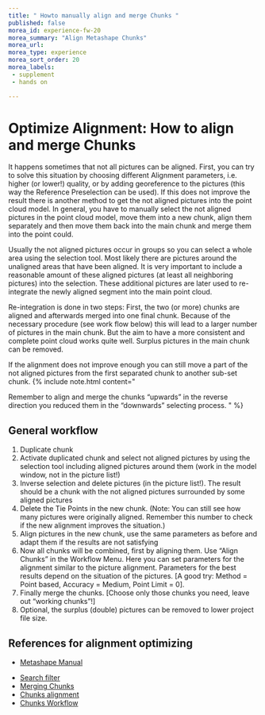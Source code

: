 ```yaml
---
title: " Howto manually align and merge Chunks "
published: false
morea_id: experience-fw-20
morea_summary: "Align Metashape Chunks"
morea_url: 
morea_type: experience
morea_sort_order: 20
morea_labels:
 - supplement
 - hands on

---
```


# Optimize Alignment: How to align and merge Chunks

It happens sometimes that not all pictures can be aligned. First, you can try to solve this situation by choosing different Alignment parameters, i.e. higher (or lower!) quality, or by adding georeference to the pictures (this way the Reference Preselection can be used). If this does not improve the result there is another method to get the not aligned pictures into the point cloud model. In general, you have to manually select the not aligned pictures in the point cloud model, move them into a new chunk, align them separately and then move them back into the main chunk and merge them into the point could.

Usually the not aligned pictures occur in groups so you can select a whole area using the selection tool. Most likely there are pictures around the unaligned areas that have been aligned. It is very important to include a reasonable amount of these aligned pictures (at least all neighboring pictures) into the selection. These additional pictures are later used to re-integrate the newly aligned segment into the main point cloud.

Re-integration is done in two steps: First, the two (or more) chunks are aligned and afterwards merged into one final chunk. Because of the necessary procedure (see work flow below) this will lead to a larger number of pictures in the main chunk. But the aim to have a more consistent and complete point cloud works quite well. Surplus pictures in the main chunk can be removed.

If the alignment does not improve enough you can still move a part of the not aligned pictures from the first separated chunk to another sub-set chunk. 
{% include note.html content="

Remember to align and merge the chunks “upwards” in the reverse direction you reduced them in the “downwards” selecting process.
"
%}


## General workflow

  1. Duplicate chunk
  1. Activate duplicated chunk and select not aligned pictures by using the selection tool including aligned pictures around them (work in the model window, not in the picture list!)
  1. Inverse selection and delete pictures (in the picture list!). The result should be a chunk with the not aligned pictures surrounded by some aligned pictures
  1. Delete the Tie Points in the new chunk. (Note: You can still see how many pictures were originally aligned. Remember this number to check if the new alignment improves the situation.)
  1. Align pictures in the new chunk, use the same parameters as before and adapt them if the results are not satisfying
  1. Now all chunks will be combined, first by aligning them. Use “Align Chunks” in the Workflow Menu. Here you can set parameters for the alignment similar to the picture alignment. Parameters for the best results depend on the situation of the pictures. [A good try: Method = Point based, Accuracy = Medium, Point Limit = 0]. 
  1. Finally merge the chunks. [Choose only those chunks you need, leave out “working chunks”!]
  1. Optional, the surplus (double) pictures can be removed to lower project file size.

## References for alignment optimizing

  * [Metashape Manual](https://www.agisoft.com/pdf/metashape-pro_1_8_en.pdf)
  - [Search filter](https://www.agisoft.com/forum/index.php?action=search2;params=eJwtzTEOgzAMBdC7sLB4wGUot4mC8wVUIalMoKqUw9epWKz_ny3Zh8snQah95drVWVt6Ek_ETDYsDsQjPQbbHmv-OMn7O6LA7hqd8wtSXE7xe0vW4sKm1gIOucWaIuL_rBG8ymq4Q5ctLT9qwjF9)
  - [Merging Chunks](http://www.agisoft.com/forum/index.php?topic=6995.0)
  - [Chunks alignment](http://www.agisoft.com/forum/index.php?topic=148.0)
  - [Chunks Workflow](http://www.agisoft.com/forum/index.php?topic=381.0)


